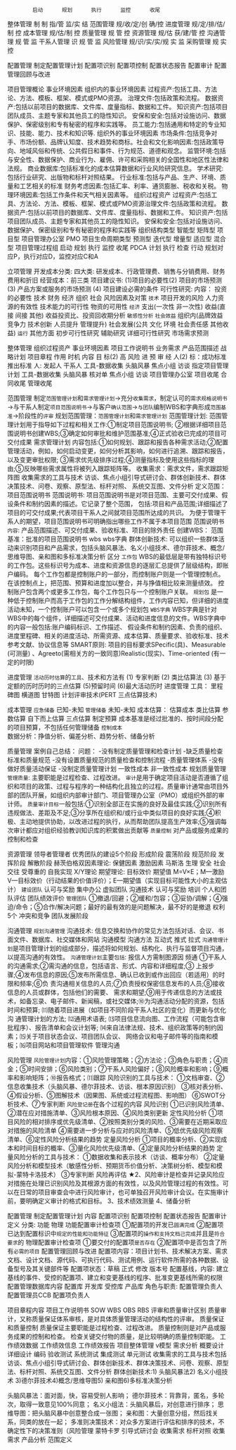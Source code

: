 			启动		规划 		执行 		监控 		收尾
整体管理 		制 		制 			指/管  		监/实 		结
范围管理 				规/收/定/创 				确/控
进度管理 				规/定/排/估/制 			控
成本管理 				规/估/制 				控
质量管理 				规 			管 			控
资源管理 				规/估 		获/建/管 	控
沟通管理 				规 			管 			监
干系人管理 	识 		规 			管 			监
风险管理 			  规/识/实/实/规  实 			监
采购管理 				规 			实 			控

配置管理 制定配置管理计划  配置项识别  配置项控制 配置状态报告 配置审计 配置管理回顾与改进


项目管理概论
事业环境因素
	组织内的事业环境因素
		过程资产:包括工具、方法论、方法、模板、框架、模式或PMO资源。
		治理文件:包括政策和流程。
		数据资产:包括以前项目的数据库、文件库、度量指标、数据和工件。
		知识资产:包括项目团队成员、主题专家和其他员工的隐性知识。
		安保和安全:包括对设施访问、数据保护、保密级别和专有秘密的程序和实践等。
		员工能力:包括通用和特定的专业知识、技能、能力、技术和知识等.
	组织外的事业环境因素
		市场条件:包括竞争对手、市场份额、品牌认知度、技术趋势和商标。社会和文化影响因素:包括政策导向、地域风俗和传统、公共假日和事件、行为规范、道德和观念。
		监管环境:包括与安全性、数据保护、商业行为、雇佣、许可和采购相关的全国性和地区性法律和法规。
		商业数据库:包括标准化的成本估算数据和行业风险研究信息。
		学术研究:包括行业研究、出版物和标杆对照结果。
		行业标准:包括与产品、生产、环境、质量和工艺相关的标准
		财务考虑因素:包括汇率、利率、通货膨胀、税收和关税。
		物理环境因素:包括工作条件和天气相关因素等。
组织过程资产
	过程资产:包括工具、方法论、方法、模板、框架、模式或PMO资源治理文件:包括政策和流程。
	数据资产:包括以前项目的数据库、文件库、度量指标、数据和工件。
	知识资产:包括项目团队成员、主题专家和其他员工的隐性知识。
	安保和安全:包括对设施访问、数据保护、保密级别和专有秘密的程序和实践等
组织结构类型
	智能型 矩阵型 项目型
项目管理办公室 PMO
项目生命周期类型
	预测型 迭代型 增量型 适应型 混合型
项目管理过程组
	启动 规划 执行 监控 收尾
	PDCA 计划 执行 检查 行动 规划对应P，执行对应D，监控对应C和A

立项管理
开发成本分类: 
	四大类: 研发成本、行政管理费、销售与分销费用、财务费用和折旧
	经营成本：前三类
项目建议书: (1)项目的必要性(2) 项目的市场预测 (3) 产品方案或服务的市场预测 (4) 项目建设必需的条件
可行性研究: 
	内容： 
		投资的必要性 技术 财务 经济 组织 社会 风险因素及对策
		`技术` 项目开发的风险 人力资源的有效性 技术能力的可行性 物资的可用性
		`经济` 支出(一次性 非一次性) 收益(直接 间接 其他) 收益投资比、投资回收期分析 `敏感性分析` 
		`社会效益` 组织内(品牌效益 竞争力 技术创新 人员提升 管理提升) 社会发展(公共 文化 环境 社会责任感 其他收益)
		`运行` 
		其他方面
	初步可行性研究
		辅助研究
	详细可行性研究
		市场需求预测 

整体管理
组织过程资产
事业环境因素
项目工作说明书
	业务需求 产品范围描述 战略计划
项目章程 作用 时机
	内容 
		目 标(2) 高 风险 进 预 审 经 人(2)
		标：成功标准 推出标准   人: 发起人 干系人
	工具-数据收集 头脑风暴 焦点小组 访谈
指定项目管理计划
	工具-数据收集 头脑风暴 核对单 焦点小组 访谈
项目管理办公室
项目收尾
	合同收尾 管理收尾

范围管理
制定`范围管理计划`和`需求管理计划`->充分`收集需求`，制定认可的`需求规格说明书`
->与干系人制定`项目范围说明书`->与客户`确认范围`->`与团队`编制WBS和字典形成`范围基准`->阶段性的`评审`
规划范围管理：`范围管理计划`和`需求管理计划`
范围管理计划: 范围管理计划用于指导如下过程和相关工作:①制定项目范围说明书;
		②根据详细项目范围说明书创建WBS;③确定如何审批和维护范围基准;④正式验收已完成的项目可交付成果
需求管理计划
	内容包括:①如何规划、跟踪和报告各种需求活动;②配置管理活动，例如，如何启动变更，如何分析其影响，如何进行追溯、跟踪和报告，以及变更审批权限;
	③需求优先级排序过程;④测量指标及使用这些指标的理由;⑤反映哪些需求属性将被列入跟踪矩阵等。
收集需求：需求文件，需求跟踪矩阵图
收集需求的工具与技术
	访谈、焦点小组引导式研讨会、群体创新技术、群体决策技术、问卷、观察、原型法、标杆对照、
	系统交互图、文件分析
定义范围：项目范围说明书
	范围说明书: 项目范围说明书是对项目范围、主要可交付成果、假设条件和制约因素的描述。它记录了整个范围，
			包括:项目和产品范围;详细描述了项目的可交付成果;代表项目干系人之间就项目范围所达成的共识。
			为便于管理干系人的期望，项目范围说明书可明确指出哪些工作不属于本项目范围
	范围说明书`内容`:  产品范围描述、可交付成果、验收标准、项目的除外责任
创建WBS：
	范围基准：批准的项目范围说明书 wbs wbs字典
群体创新技术: 可以组织一些群体活动来识别项目和产品需求，包括头脑风暴法、名义小组技术、德尔菲技术、概念/思维导图、亲和图和多标准决策分析
区分
	`工作包`   WBS的最低层是带有独特标识号的工作包。这些标识号为成本、进度和资源信息的逐层汇总提供了层级结构，即账户编码。
		每个工作包都是控制账户的一部分，而控制账户则是一个管理控制点。在该控制点上，把范围、预算和进度加以整合，并与挣值相比较来测量绩效。
		控制账户包含两个或更多工作包，每个工作包只与一个控制账户关联。
	`规划包`   是一种低于控制账户而高于工作包的工作分解结构组件，工作内容已知，但详细的进度活动未知，一个控制账户可以包含一个或多个规划包
	`WBS字典`  WBS字典是针对WBS中的每个组件，详细描述可交付成果、活动和进度信息的文件。WBS字典中的内容一般包括:账户编码标识、工作描述、
		假设条件和制约因素、负责的组织、进度里程碑、相关的进度活动、所需资源、成本估算、质量要求、验收标准、技术参考文献、协议信息等
SMART原则: 项目的目标要求SPecific(具)、Measurable (可测量) 、Agreeto(需相关方的一致同意)Realistic(现实)、Time-oriented (有一定的时限)

进度管理
`活动历时估算`的`工具`、技术和方法有
	(1) 专家判断
	(2) 类比估算法
	(3) 基于定额的历时历时的三点估算
	(5)预留时间
	(6)最大活动历时
进度管理
工具：
	里程碑图 横道图 甘特图 计划评审技术(PERT 三点估算技术)

成本管理
`应急储备` 已知-未知
`管理储备` 未知-未知
成本估算：
	估算成本 类比估算 参数估算 自下而上估算 三点估算
制定预算
	成本基准是经过批准的、按时间段分配的项目预算，不包括任何管理储备
`控制成本`	
数据分析：挣值分析、偏差分析、趋势分析、储备分析

质量管理
案例自己总结：
	问题：
		-没有制定质量管理和检查计划
		-缺乏质量检查标准和质量规范
		-没有设置质量规范的质量检查和控制流程
		-质量管理体系
		-没有做好质量活动保证
		-没制定质量管理计划
一致性成本 非一致性成本
规划质量管理
`管理质量`:
	主要职能是过程检查、过程改进。
	`审计`是用于确定项目活动是否遵循了组织和项目的政策、过程与程序的一种结构化且独立的过程。质量审计通常由项目外部的团队开展，如组织内部审计部门、项目管理办公室（PMO）或组织外部的审计师。
	`质量审计目标`一般包括:①识别全部正在实施的良好及最佳实践;②识别所有违规做法、差距及不足;③分享所在组织和/或行业中类似项目的良好实践;④积极、主动地提供协助，以改进过程的执行，从而帮助团队提高生产效率;⑤强调每次审计都应对组织经验教训知识库的积累做出贡献等
`质量控制`
	对产品或服务成果的控制和检查

资源管理
领导者管理者
优秀团队的建设5个阶段
	形成阶段 震荡阶段 规范阶段 发挥阶段 解散阶段
赫茨伯格双因素理论: 保健因素 激励因素
马斯洛
	生理 安全 社会交往 受尊重的 自我实现
X/Y理论
期望理论: 目标效价 期望值
	M=V×E；M—激励 V—目标效价（行动结果的价值评价）；E—期望值（实现目标可能性大小的主观估计）
`建设团队`
	认可与奖励 集中办公 虚拟团队 沟通技术 认可与奖励 培训 个人和团队评估 团队绩效评价
`管理团队`
	①撤退/回避；②缓和/包容；③妥协/调解；④强迫/命令；⑤合作/解决问题；最好的最有效的是问题解决，最不好的是撤退
权利 5个
冲突和竞争
团队发展阶段

沟通管理
`规划沟通管理`
沟通技术: 信息交换和协作的常见方法包括对话、会议、书面文件、数据库、社交媒体和网站
沟通模型
沟通方法 互动式 推式 拉式
`沟通管理计划`是项目管理计划的组成部分，描述将如何规划、结构化、执行与监督项目沟通，以提高沟通的有效性。 
`沟通管理计划`主要`包括`: 报信人方需制图源因 频通
	①干系人的沟通需求;②需沟通的信息，包括语言、形式、内容和详细程度;③
	上报步骤;④发布信息的原因;⑤发布所需信息、确认已收到或作出回应（若适用）的时限和频率;⑥负 责沟通相关信息的人员;⑦负责授权保密信息发布的人员;⑧接收信息的人员或群体，包括他们的需要、
	需求和期望;⑨用于传递信息的方法或技术，如备忘录、电子邮件、新闻稿，或社交媒体;⑩为沟通活动分配的资源，包括时间和预算; ⑾随着项目进展（如项目不同阶段干系人社区的变化）而更新与优化沟
	通管理计划的方法; ⑿通用术语表; ⒀项目信息流向图、工作流程（可能包含审批程序）、报告清单和会议计划等; ⒁来自法律法规、技术、组织政策等的制约因素；⒂关于项目状态会议、项目团队会议、
	网络会议和电子邮件等的指南和模板；⒃项目网站和项目管理软件
管理沟通

风险管理
`风险管理计划`内容：①风险管理策略；②方法论；③角色与职责；④资金；⑤时间安排；⑥风险类别；⑦干系人风险偏好；⑧风险概率和影响；⑨概率和影响矩阵；⑩报告格式；⑾跟踪
风险识别的工具与技术：
	①文档审查、②信息收集技术（头脑风暴、德尔菲技术、访谈、根本原因识别）
	③核对表分析、④假设分析、⑤图解技术（因果图、系统或过程流程图、影响图）
	⑥SWOT分析技术、⑦专家判断
`风险登记册`在各个过程的内容
	风险识别 ①已识别风险清单、②潜在应对措施清单、③风险根本原因、④风险类别更新
	定性风险分析 ①项目风险的相对排序或优先级清单、②按照类别分类的风险、③需要在近期采取应对措施的风险清单
		④需要进一步分析与应对的风险清单、⑤低优先级风险观察清单、⑥定性风险分析结果的趋势
	定量风险分析 ①项目的概率分析、②实现成本和时间目标的概率、③量化风险优先级清单、④定量风险分析结果的趋势
定量风险分析的工具与技术：
	①数据收集和表示技术（访谈、概率分布）
	②定量风险分析和模型技术（敏感性分析、预期货币价值分析、决策树分析、模型和模拟-蒙特卡洛技术）
	③专家判断
风险再评估
★2、风险审计是检查并记录风险应对措施在处理已识别风险及其根源方面的有效性，以及风险管理过程的有效性。可以在日常的项目审查会中进行风险审计，也可单独召开风险审计会议。在实施审计前，要明确定义审计的格式和目标。
3、技术绩效测量
4、储备分析


配置管理
制定配置管理计划 
	内容
配置项识别 
配置项控制
配置状态报告
配置审计
	定义 分类: 功能  物理
	功能配置审计检查项	①配置项的开发已`圆满完成`
			②配置项已达到配置标识中`规定的性能和功能特征`
			③配置项的`操作和支持文档己完成`并且是`符合要求`的
	物理配置审计检查项	①要交付的配置项`是否存在`
			②配置项中是否包含了所有`必需的项目`
配置管理回顾与改进
配置项内容：项目计划书、技术解决方案、需求文档、设计文档、源代码、可执行代码、测试用例、运行软件所需的各种数据、设备型号及其关键部件等
配置项状态：草稿 正式 修改
版本号
配置基线，内容: 建立基线的事件、受控的配置项、建立和变更基线的程序、批准变更基线所需的权限
配置管理数据库内容
配置库 开发库 受控库 产品库
角色与职责: 配置管理负责人 配置管理员CCB 配置项负责人





项目章程内容
项目工作说明书 SOW
WBS OBS RBS
评审和质量审计区别
	质量审计，又称质量保证体系审核，是对具体质量管理活动的结构性的评审。
质量保证和质量控制
	质量保证主要职能是过程检查、过程改进。
	质量控制则是对产品或服务成果的控制和检查。
	检查关键交付物的质量，是比较明确的质量控制职能。
工作绩效数据 工作绩效信息 工作绩效报告 
	项目整体管理
v模型
	需求分析 概要设计 详细设计 编码
	验收测试 系统测试 集成测试 单元测试
收集需求的工具与技术包括访谈、焦点小组引导式研讨会、群体创新技术、群体决策技术、问卷、观察、原型法、标杆对照、系统交互图、文件分析
群体创新技术:1) 头脑风暴法2) 名义小组技术 3)德尔菲技术4)概念/思维导图5) 亲和图6)多标准决策分析



头脑风暴法：面对面，快，容易受别人影响；
德尔菲技术：背靠背，匿名，多轮次，取得一致意见100%同意； 
名义小组法：头脑风暴后，对创意进行排序； 
思维导图：把头脑风暴中创意整合成一张图；
亲和图：大量创意分组，然后找关系，同类的放在一起；
多准则决策技术：对众多方案进行评估和排序的技术，不确定性下的决策准则（风险管理
蒙特卡罗
引导式研讨会 收集需求
标杆对照 收集需求
产品分析 范围定义




